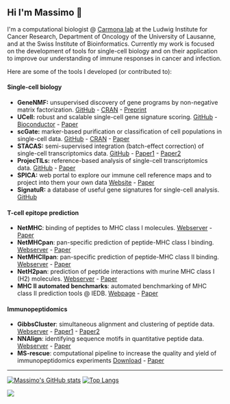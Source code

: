 ## Hi I'm Massimo 👋

I'm a computational biologist @ [Carmona lab](https://github.com/carmonalab) at the Ludwig Institute for Cancer Research, Department of Oncology of the University of Lausanne, and at the Swiss Institute of Bioinformatics. Currently my work is focused on the development of tools for single-cell biology and on their application to improve our understanding of immune responses in cancer and infection.

Here are some of the tools I developed (or contributed to):

#### Single-cell biology

* **GeneNMF:** unsupervised discovery of gene programs by non-negative matrix factorization. [GitHub](https://github.com/carmonalab/GeneNMF) - [CRAN](https://CRAN.R-project.org/package=GeneNMF) - [Preprint](https://doi.org/10.1101/2024.05.31.596823)
* **UCell:** robust and scalable single-cell gene signature scoring. [GitHub](https://github.com/carmonalab/UCell) - [Bioconductor](https://bioconductor.org/packages/UCell) - [Paper](https://doi.org/10.1016/j.csbj.2021.06.043)
* **scGate:** marker-based purification or classification of cell populations in single-cell data. [GitHub](https://github.com/carmonalab/scGate) - [CRAN](https://CRAN.R-project.org/package=scGate) - [Paper](https://doi.org/10.1093/bioinformatics/btac141)
* **STACAS:** semi-supervised integration (batch-effect correction) of single-cell transcriptomics data. [GitHub](https://github.com/carmonalab/STACAS) - [Paper1](https://www.nature.com/articles/s41467-024-45240-z) - [Paper2](https://doi.org/10.1093/bioinformatics/btaa755)
* **ProjecTILs:** reference-based analysis of single-cell transcriptomics data. [GitHub](https://github.com/carmonalab/ProjecTILs) - [Paper](https://www.nature.com/articles/s41467-021-23324-4)
* **SPICA:** web portal to explore our immune cell reference maps and to project into them your own data [Website](https://spica.unil.ch/) - [Paper](https://doi.org/10.1093/nar/gkab1055)
* **SignatuR:** a database of useful gene signatures for single-cell analysis. [GitHub](https://github.com/carmonalab/SignatuR)

#### T-cell epitope prediction

* **NetMHC**: binding of peptides to MHC class I molecules. [Webserver](https://services.healthtech.dtu.dk/services/NetMHC-4.0/) - [Paper](https://doi.org/10.1093/bioinformatics/btv639)
* **NetMHCpan**: pan-specific prediction of peptide-MHC class I binding. [Webserver](https://services.healthtech.dtu.dk/services/NetMHCpan-4.1/) - [Paper](https://link.springer.com/article/10.1186/s13073-016-0288-x) 
* **NetMHCIIpan**: pan-specific prediction of peptide-MHC class II binding. [Webserver](https://services.healthtech.dtu.dk/services/NetMHCIIpan-4.1/) - [Paper](https://link.springer.com/article/10.1007/s00251-015-0873-y)
* **NetH2pan**: prediction of peptide interactions with murine MHC class I (H2) molecules. [Webserver](https://services.healthtech.dtu.dk/services/NetH2pan-1.0/) - [Paper](https://doi.org/10.1158/2326-6066.CIR-17-0298)
* **MHC II automated benchmarks**: automated benchmarking of MHC class II prediction tools @ IEDB. [Webpage](http://tools.iedb.org/auto_bench/mhcii/weekly/) - [Paper](https://doi.org/10.1093/bioinformatics/btx820)

#### Immunopeptidomics
* **GibbsCluster**: simultaneous alignment and clustering of peptide data. [Webserver](https://services.healthtech.dtu.dk/services/GibbsCluster-2.0/) - [Paper1](https://doi.org/10.1093/nar/gkx248) - [Paper2](doi.org/10.1093/bioinformatics/bts621)
* **NNAlign**: identifying sequence motifs in quantitative peptide data. [Webserver](https://services.healthtech.dtu.dk/services/NNAlign-2.0/) - [Paper](https://doi.org/10.1093/nar/gkx276)
* **MS-rescue**: computational pipeline to increase the quality and yield of immunopeptidomics experiments  [Download](https://services.healthtech.dtu.dk/cgi-bin/sw_request?software=msrescue&version=1.1&packageversion=1.1a&platform=Linux) - [Paper]( https://doi.org/10.1002/pmic.201800357)  

---

[![Massimo's GitHub stats](https://github-readme-stats-one-bice.vercel.app/api?username=mass-a&show=discussions_started,discussions_answered&show_icons=true&include_all_commits=true&count_private=true&role=OWNER,ORGANIZATION_MEMBER,COLLABORATOR&theme=dark)](https://github.com/anuraghazra/github-readme-stats)
[![Top Langs](https://github-readme-stats-one-bice.vercel.app/api/top-langs/?username=mass-a&langs_count=10&layout=compact&role=OWNER,ORGANIZATION_MEMBER,COLLABORATOR&theme=dark)](https://github.com/anuraghazra/github-readme-stats)

![](https://komarev.com/ghpvc/?username=mass-a&base=100)
